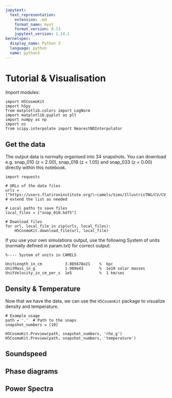 ```yaml
---
jupytext:
  text_representation:
    extension: .md
    format_name: myst
    format_version: 0.13
    jupytext_version: 1.14.1
kernelspec:
  display_name: Python 3
  language: python
  name: python3
---
```


# Tutorial & Visualisation

Import modules:

```{code-cell}
import H5CosmoKit
import h5py
from matplotlib.colors import LogNorm
import matplotlib.pyplot as plt
import numpy as np
import os
from scipy.interpolate import NearestNDInterpolator
```

## Get the data

The output data is normally organised into 34 snapshots. You can download e.g. snap_010 (z = 2.00), snap_018 (z = 1.05) and snap_033 (z = 0.00) directly within this notebook.

```{code-cell}
import requests

# URLs of the data files
urls =  ["https://users.flatironinstitute.org/\~camels/Sims/IllustrisTNG/CV/CV_0/snap_010.hdf5"] # extend the list as needed

# Local paths to save files
local_files = ["snap_010.hdf5"]

# Download files
for url, local_file in zip(urls, local_files):
    H5CosmoKit.download_file(url, local_file)

```
 If you use your own simulations output, use the following System of units (normally defined in param.txt) for correct output:
```
%---- System of units in CAMELS

UnitLength_in_cm          3.085678e21    %  kpc
UnitMass_in_g             1.989e43       %  1e10 solar masses
UnitVelocity_in_cm_per_s  1e5            %  1 km/sec
```
## Density & Temperature

Now that we have the data, we can use the `H5CosmoKit` package to visualize density and temperature.

```{code-cell}
# Example usage
path = '.'  # Path to the snaps
snapshot_numbers = [10]

H5CosmoKit.Preview(path, snapshot_numbers, 'rho_g')
H5CosmoKit.Preview(path, snapshot_numbers, 'temperature')
```

## Soundspeed
## Phase diagrams
## Power Spectra